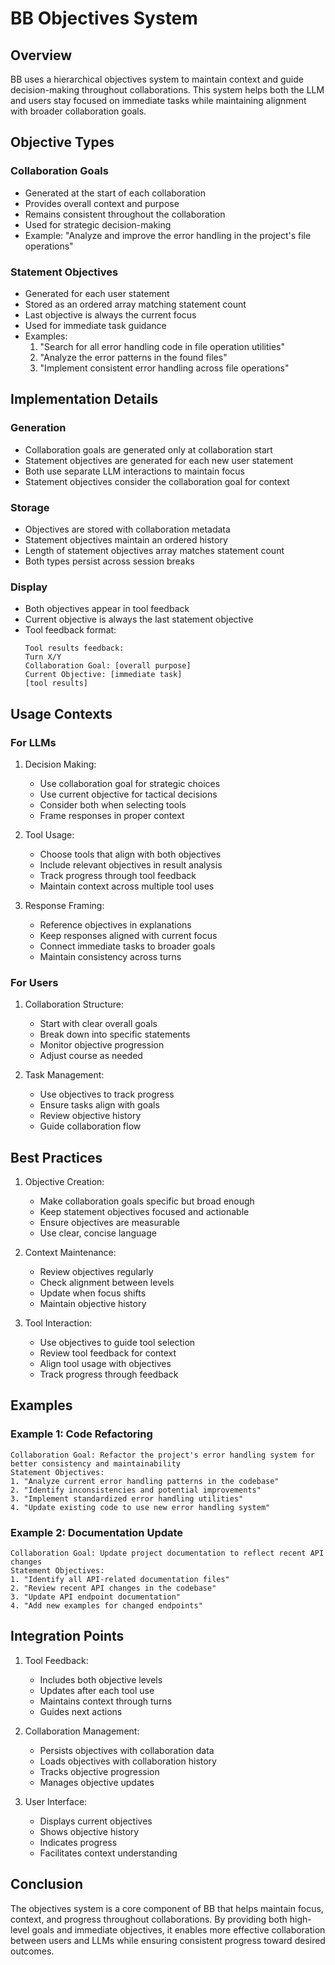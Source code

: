 # BB Objectives System

## Overview

BB uses a hierarchical objectives system to maintain context and guide decision-making throughout collaborations. This system helps both the LLM and users stay focused on immediate tasks while maintaining alignment with broader collaboration goals.

## Objective Types

### Collaboration Goals
- Generated at the start of each collaboration
- Provides overall context and purpose
- Remains consistent throughout the collaboration
- Used for strategic decision-making
- Example: "Analyze and improve the error handling in the project's file operations"

### Statement Objectives
- Generated for each user statement
- Stored as an ordered array matching statement count
- Last objective is always the current focus
- Used for immediate task guidance
- Examples:
  1. "Search for all error handling code in file operation utilities"
  2. "Analyze the error patterns in the found files"
  3. "Implement consistent error handling across file operations"

## Implementation Details

### Generation
- Collaboration goals are generated only at collaboration start
- Statement objectives are generated for each new user statement
- Both use separate LLM interactions to maintain focus
- Statement objectives consider the collaboration goal for context

### Storage
- Objectives are stored with collaboration metadata
- Statement objectives maintain an ordered history
- Length of statement objectives array matches statement count
- Both types persist across session breaks

### Display
- Both objectives appear in tool feedback
- Current objective is always the last statement objective
- Tool feedback format:
  ```
  Tool results feedback:
  Turn X/Y
  Collaboration Goal: [overall purpose]
  Current Objective: [immediate task]
  [tool results]
  ```

## Usage Contexts

### For LLMs
1. Decision Making:
   - Use collaboration goal for strategic choices
   - Use current objective for tactical decisions
   - Consider both when selecting tools
   - Frame responses in proper context

2. Tool Usage:
   - Choose tools that align with both objectives
   - Include relevant objectives in result analysis
   - Track progress through tool feedback
   - Maintain context across multiple tool uses

3. Response Framing:
   - Reference objectives in explanations
   - Keep responses aligned with current focus
   - Connect immediate tasks to broader goals
   - Maintain consistency across turns

### For Users
1. Collaboration Structure:
   - Start with clear overall goals
   - Break down into specific statements
   - Monitor objective progression
   - Adjust course as needed

2. Task Management:
   - Use objectives to track progress
   - Ensure tasks align with goals
   - Review objective history
   - Guide collaboration flow

## Best Practices

1. Objective Creation:
   - Make collaboration goals specific but broad enough
   - Keep statement objectives focused and actionable
   - Ensure objectives are measurable
   - Use clear, concise language

2. Context Maintenance:
   - Review objectives regularly
   - Check alignment between levels
   - Update when focus shifts
   - Maintain objective history

3. Tool Interaction:
   - Use objectives to guide tool selection
   - Review tool feedback for context
   - Align tool usage with objectives
   - Track progress through feedback

## Examples

### Example 1: Code Refactoring
```
Collaboration Goal: Refactor the project's error handling system for better consistency and maintainability
Statement Objectives:
1. "Analyze current error handling patterns in the codebase"
2. "Identify inconsistencies and potential improvements"
3. "Implement standardized error handling utilities"
4. "Update existing code to use new error handling system"
```

### Example 2: Documentation Update
```
Collaboration Goal: Update project documentation to reflect recent API changes
Statement Objectives:
1. "Identify all API-related documentation files"
2. "Review recent API changes in the codebase"
3. "Update API endpoint documentation"
4. "Add new examples for changed endpoints"
```

## Integration Points

1. Tool Feedback:
   - Includes both objective levels
   - Updates after each tool use
   - Maintains context through turns
   - Guides next actions

2. Collaboration Management:
   - Persists objectives with collaboration data
   - Loads objectives with collaboration history
   - Tracks objective progression
   - Manages objective updates

3. User Interface:
   - Displays current objectives
   - Shows objective history
   - Indicates progress
   - Facilitates context understanding

## Conclusion

The objectives system is a core component of BB that helps maintain focus, context, and progress throughout collaborations. By providing both high-level goals and immediate objectives, it enables more effective collaboration between users and LLMs while ensuring consistent progress toward desired outcomes.